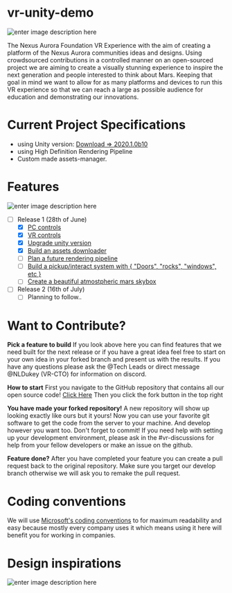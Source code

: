 
# vr-unity-demo

![enter image description here](http://h2847766.stratoserver.net/pydio/public/292cda38e/dl/SpaceSuit-CaliD-Banner.png?ct=true)

The Nexus Aurora Foundation VR Experience with the aim of creating a platform of the Nexus Aurora communities ideas and designs. Using crowdsourced contributions in a controlled manner on an open-sourced project we are aiming to create a visually stunning experience to inspire the next generation and people interested to think about Mars. Keeping that goal in mind we want to allow for as many platforms and devices to run this VR experience so that we can reach a large as possible audience for education and demonstrating our innovations.

# Current Project Specifications

 - using Unity version: [Download => 2020.1.0b10](https://unity3d.com/unity/beta/2020.1.0b10)
 - using High Definition Rendering Pipeline
 - Custom made assets-manager.

# Features 
![enter image description here](https://media.discordapp.net/attachments/713435730109792327/719644547876913152/unknown.png?width=1061&height=531)
 - [ ] Release 1 (28th of June)
	 - [x] [PC controls](https://github.com/Nexus-Aurora/vr-unity-demo/issues/12)
	 - [x] [VR controls](https://github.com/Nexus-Aurora/vr-unity-demo/issues/7)
	 - [x] [Upgrade unity version](https://github.com/Nexus-Aurora/vr-unity-demo/issues/6)
	 - [x] [Build an assets downloader](https://github.com/Nexus-Aurora/vr-unity-demo/issues/8)
	 - [ ] [Plan a future rendering pipeline](https://github.com/Nexus-Aurora/vr-unity-demo/issues/10)
	 - [ ] [Build a pickup/interact system with { "Doors", "rocks", "windows", etc }](https://github.com/Nexus-Aurora/vr-unity-demo/issues/9)
	 - [ ] [Create a beautiful atmostpheric mars skybox](https://github.com/Nexus-Aurora/vr-unity-demo/issues/11)
 - [ ] Release 2 (16th of July)
	 - [ ] Planning to follow..

# Want to Contribute?
**Pick a feature to build** If you look above here you can find features that we need built for the next release or if you have a great idea feel free to start on your own idea in your forked branch and present us with the results. If you have any questions please ask the @Tech Leads or direct message @NLDukey (VR-CTO) for information on discord. 

**How to start** First you navigate to the GitHub repository that contains all our open source code! [ Click Here](https://github.com/Nexus-Aurora/vr-unity-demo "https://github.com/Nexus-Aurora/vr-unity-demo") Then you click the fork button in the top right 

**You have made your forked repository!** A new repository will show up looking exactly like ours but it yours! Now you can use your favorite git software to get the code from the server to your machine. And develop however you want too. Don't forget to commit! If you need help with setting up your development environment, please ask in the #vr-discussions for help from your fellow developers or make an issue on the github. 

**Feature done?** After you have completed your feature you can create a pull request back to the original repository. Make sure you target our develop branch otherwise we will ask you to remake the pull request.

# Coding conventions
We will use [Microsoft's coding conventions](<https://github.com/ktaranov/naming-convention/blob/master/C%23 Coding Standards and Naming Conventions.md>) to for maximum readability and easy because mostly every company uses it which means using it here will benefit you for working in companies. 

# Design inspirations
![enter image description here](http://h2847766.stratoserver.net/pydio/public/69fe889fd/dl/Social-Media-Post-Suggestion.png?ct=true)
